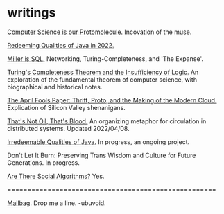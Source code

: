 # writings

[Computer Science is our Protomolecule.](./protomolecule/index.md) Incovation of the muse.

[Redeeming Qualities of Java in 2022.](./java/redeeming_qualities_of_java_in_2022.md)

[Miller is SQL.](./miller/miller_is_sql.md) Networking, Turing-Completeness, and 'The Expanse'.

[Turing's Completeness Theorem and the Insufficiency of Logic.](./completeness/insufficiency_of_logic.md) An exploration of the fundamental theorem of computer science, with biographical and historical notes.

[The April Fools Paper: Thrift, Proto, and the Making of the Modern Cloud.](./april/thrift.md) Explication of Silicon Valley shenanigans.

[That's Not Oil, That's Blood.](./thats_not_oil/thats_not_oil.md) An organizing metaphor for circulation in distributed systems. Updated 2022/04/08.

[Irredeemable Qualities of Java.](./java/irredeemable_qualities.md) In progress, an ongoing project.

Don't Let It Burn: Preserving Trans Wisdom and Culture for Future Generations. In progress.

[Are There Social Algorithms?](./social/are_there_social_algorithms.md) Yes.

====================================================

[Mailbag](https://github.com/ubuvoid/writings/issues). Drop me a line. -ubuvoid.
